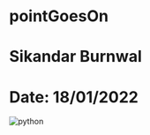 # pointGoesOn
# Sikandar Burnwal
# Date: 18/01/2022
![python](https://user-images.githubusercontent.com/97781065/149832374-a7cedf24-8dda-4157-8715-8858e235abde.jpg)
